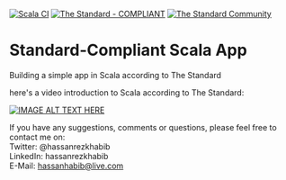 [![Scala CI](https://github.com/hassanhabib/StandardScala/actions/workflows/scala.yml/badge.svg)](https://github.com/hassanhabib/StandardScala/actions/workflows/scala.yml)
[![The Standard - COMPLIANT](https://img.shields.io/badge/The_Standard-COMPLIANT-2ea44f)](https://github.com/hassanhabib/The-Standard)
[![The Standard Community](https://img.shields.io/discord/934130100008538142?color=%237289da&label=The%20Standard%20Community&logo=Discord)](https://discord.gg/vdPZ7hS52X)

# Standard-Compliant Scala App
Building a simple app in Scala according to The Standard


here's a video introduction to Scala according to The Standard:

[![IMAGE ALT TEXT HERE](https://img.youtube.com/vi/IjUxOvJK-Ho/0.jpg)](https://www.youtube.com/watch?v=IjUxOvJK-Ho)


If you have any suggestions, comments or questions, please feel free to contact me on:
<br />
Twitter: @hassanrezkhabib
<br />
LinkedIn: hassanrezkhabib
<br />
E-Mail: hassanhabib@live.com
<br />
